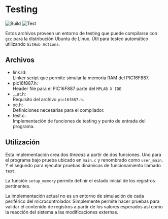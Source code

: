 # Testing

![Build](https://github.com/nahueespinosa/pic_c_template/workflows/Build/badge.svg)
![Test](https://github.com/nahueespinosa/pic_c_template/workflows/Test/badge.svg)

Estos archivos proveen un entorno de testing que puede compilarse con `gcc` para la distribución Ubuntu de Linux. Útil para testeo automático utilizando `GitHub Actions`.

## Archivos

- link.ld:  
    Linker script que permite simular la memoria RAM del PIC16F887.
- pic16f887.h:  
    Header file para el PIC16F887 parte del `MPLAB X IDE`.
- __at.h:  
    Requisito del archivo `pic16f887.h`.
- xc.h:  
    Definiciones necesarias para el compilador.
- test.c:  
    Implementación de funciones de testing y punto de entrada del programa.

## Utilización

Esta implementación crea dos *threads* a partir de dos funciones. Uno para el programa bajo prueba ubicado en `main.c` y renombrado como `user_main`. Y el segundo para ejecutar pruebas dinámicas de funcionamiento llamado `test`.

La función `setup_memory` permite definir el estado inicial de los registros pertinentes.

La implementación actual no es un entorno de simulación de cada periférico del microcontrolador. Simplemente permite hacer pruebas para validar el contenido de registros a partir de los valores esperados así como la reacción del sistema a las modificaciones externas.